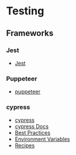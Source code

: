 # Testing

## Frameworks

### Jest

- <a href="https://jestjs.io/" target="_blank">Jest</a>

### Puppeteer

- <a href="https://github.com/GoogleChrome/puppeteer" target="_blank">puppeteer</a>

### cypress

- <a href="https://www.cypress.io/" target="_blank">cypress</a>
- <a href="https://docs.cypress.io" target="_blank">cypress Docs</a>
- <a href="https://docs.cypress.io/guides/references/best-practices.html" target="_blank">Best Practices</a>
- <a href="https://docs.cypress.io/guides/guides/environment-variables.html" target="_blank">Environment Variables</a>
- <a href="https://docs.cypress.io/examples/examples/recipes.html" target="_blank">Recipes</a>

